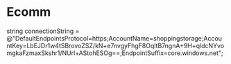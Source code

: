 # Ecomm
 string connectionString = @"DefaultEndpointsProtocol=https;AccountName=shoppingstorage;AccountKey=LbEJDr1w4tSBrovoZSZ/kN+e7nvgyFhgF8OqltB7ngnA+9H+qldcNYvomgkaFzmaxSkshr1/NUrl+AStohESOg==;EndpointSuffix=core.windows.net";
